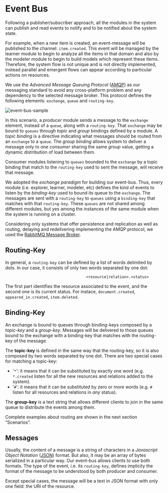 # Event Bus
Following a publisher/subscriber approach, all the modules in the system can publish and read  events to notify and to be notified about the system state. 

For example, when a new item is created, an event-message will be published to the channel:  `item.created`. This event will be managed by the learner module to begin to analyze all the  items in that domain and also by the modeler module to begin to build models which represent  these items. Therefore, the system flow is not unique and is not directly implemented, instead  parallel and emergent flows can appear according to particular actions on resources. 

We use the *Advanced Message Queuing Protocol* ([AMQP](http://www.amqp.org/)) as our messaging standard to avoid any  cross-platform problem and any dependency to the selected message broker. This protocol defines  the following elements: `exchange`, `queue` and `routing-key`. 


![event-bus-sample](https://dl.dropboxusercontent.com/u/299257/librairy/figures/event-bus-sample.png)

In this scenario, a *producer* module sends a message to the `exchange` element, instead of a `queue`,  along with a `routing-key`. That `exchange` may be bound to `queues` through *topic* and *group* bindings defined by a module. A *topic binding* is a directive indicating what messages should be routed from an `exchange` to a `queue`. The *group binding* allows system to deliver a message only  to one *consumer* sharing the same *group* value, getting a dynamic distribution of load between them. 

Consumer  modules  listening  to  `queues`  bounded  to  the  `exchange`  by  a  topic  binding  that  match  to the `routing-key` used to sent the message, will receive that message. 

We adopted the *exchange paradigm* for building our event-bus. Thus, every module (i.e. explorer, learner,  modeler, etc) defines the kind of events to listen by the *binding-key* used to bound its queue to the  `exchange`. The messages are sent with a `routing-key` to `queues` using a `binding-key` that matches with  that  `routing-key`.  These  `queues`  are  not  shared  among  different  modules,  but  yes  among  the  instances of the same module when the system is running on a cluster.

Considering  only  systems  that  offer  persistence  and  replication  as  well  as  routing,  delaying  and  redelivering implementing the AMQP protocol, we used the [RabbitMQ Message Broker](http://www.rabbitmq.com/).

## Routing-Key
In general, a `routing-key` can be defined by a list of words delimited by dots. In our case, it consists of only two words separated by one dot:

```
                                    <resource|relation>.<status>
```
The first part identifies the resource associated to the event, and the second one is its current status. For instace, `document.created`, `appeared_in.created`, `item.deleted`. 

## Binding-Key
An  exchange  is  bound  to  queues  through  binding-keys  composed  by  a  *topic-key*  and  a *group-key*.  Messages will be delivered to those queues bound to the exchange with a binding-key that matches  with the routing-key of the message. 

The **topic-key** is defined in the same way that the routing-key, so it is also composed by two words separated by one dot. There are two special cases for matching a topic-key:  
* '`*`': it means that it can be substituted by exactly one word (e.g. `*.created` listen for all the new resources and relations added to the system). 
* '`#`': it means that it can be substituted by zero or more words (e.g. `#` listen for all resources and relations in *any* status).

The **group-key** is a text string that allows different clients to join in the same queue to distribute the  events among them.

Complete examples about routing are shown in the next section “Scenarios”. 

## Messages
Usually,  the  content  of  a  message  is  a  string  of  characters  in  a  *Javascript  Object  Notation*  ([JSON](http://www.json.org/))  format.  But  also,  it  may  be  an  array  of  bytes  serialized  in  a  particular  way.  Our  event-bus  allows  clients to use both formats. The type of the event, i.e. its `routing-key`, defines implicity the format of  the message to be understood by both producer and consumer. 

Except  special  cases,  the  message  will  be  a  text  in  JSON  format  with  only  one  field:  the  URI  of  the  resource. 

